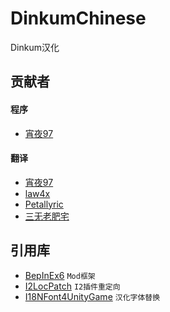 # DinkumChinese
Dinkum汉化

## 贡献者
#### 程序
- [宵夜97][1]

#### 翻译
- [宵夜97][1]
- [law4x][2]
- [Petallyric][3]
- [三无老肥宅][4]

## 引用库
- [BepInEx6][5] `Mod框架`
- [I2LocPatch][6] `I2插件重定向`
- [I18NFont4UnityGame][7] `汉化字体替换`

[1]: https://space.bilibili.com/1306433
[2]: https://space.bilibili.com/2714606
[3]: https://space.bilibili.com/739337
[4]: https://space.bilibili.com/2712666
[5]: https://github.com/BepInEx/BepInEx
[6]: https://github.com/xiaoye97/I2LocPatch
[7]: https://github.com/xiaoye97/I18NFont4UnityGame